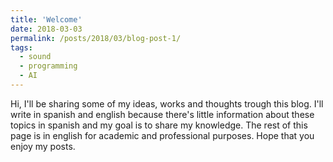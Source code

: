 ```yaml
---
title: 'Welcome'
date: 2018-03-03
permalink: /posts/2018/03/blog-post-1/
tags:
  - sound
  - programming
  - AI
---
```


Hi, I'll be sharing some of my ideas, works and thoughts trough this blog. I'll write in spanish and english
because there's little information about these topics in spanish and my goal is to share my knowledge. The rest
of this page is in english for academic and professional purposes.
Hope that you enjoy my posts.
